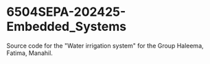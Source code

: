 # 6504SEPA-202425-Embedded_Systems
Source code for the "Water irrigation system" for the Group Haleema, Fatima, Manahil. 
